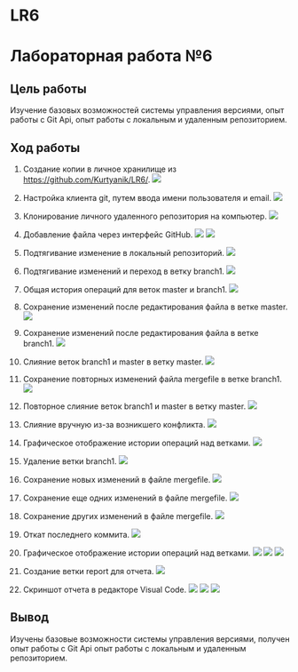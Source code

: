 # LR6

# Лабораторная работа №6

## Цель работы

Изучение базовых возможностей системы управления версиями, опыт работы с Git Api, опыт работы с локальным и удаленным репозиторием.

## Ход работы

1. Создание копии в личное хранилище из https://github.com/Kurtyanik/LR6/.
![](/images/1.png)

2. Настройка клиента git, путем ввода имени пользователя и email.
![](images/2.PNG)

3. Клонирование личного удаленного репозитория на компьютер.
![](images/3.PNG)

4. Добавление файла через интерфейс GitHub.
![](images/4.PNG)
![](images/5.PNG)

5. Подтягивание изменение в локальный репозиторий.
![](images/6.PNG)

6. Подтягивание изменений и переход в ветку branch1.
![](images/7.PNG)

7. Общая история операций для веток master и branch1.
![](images/8.PNG)

8. Сохранение изменений после редактирования файла в ветке master.
![](images/9.PNG)

9. Сохранение изменений после редактирования файла в ветке branch1.
![](images/10.PNG)

10. Слияние веток branch1 и master в ветку master.
![](images/11.PNG)

11. Сохранение повторных изменений файла mergefile в ветке branch1.
![](images/12.PNG)

12. Повторное слияние веток branch1 и master в ветку master.
![](images/13.PNG)

13. Слияние вручную из-за возникшего конфликта.
![](images/14.PNG)

14. Графическое отображение истории операций над ветками.
![](images/15.PNG)

15. Удаление ветки branch1.
![](images/16.PNG)

16. Сохранение новых изменений в файле mergefile.
![](images/17.PNG)

17. Сохранение еще одних изменений в файле mergefile.
![](images/18.PNG)

18. Сохранение других изменений в файле mergefile.
![](images/19.PNG)

19. Откат последнего коммита.
![](images/20.PNG)

20. Графическое отображение истории операций над ветками.
![](images/21.PNG)
![](images/23.PNG)
![](images/24.PNG)

21. Создание ветки report для отчета.
![](images/22.PNG)

22. Скриншот отчета в редакторе Visual Code.
![](images/25.PNG)
![](images/26.PNG)
![](images/27.PNG)

## Вывод

Изучены базовые возможности системы управления версиями, получен опыт работы с Git Api опыт работы с локальным и удаленным репозиторием.